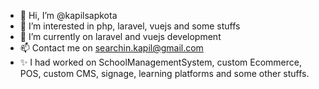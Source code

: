 - 👋 Hi, I’m @kapilsapkota
- 👀 I’m interested in php, laravel, vuejs and some stuffs
- 🌱 I’m currently on laravel and vuejs development
- 📫 Contact me on searchin.kapil@gmail.com
- ✨ I had worked on SchoolManagementSystem, custom Ecommerce, POS, custom CMS, signage, learning platforms and some other stuffs.

<!---
kapilsapkota/kapilsapkota is a ✨ special ✨ repository because its `README.md` (this file) appears on your GitHub profile.
You can click the Preview link to take a look at your changes.
--->
